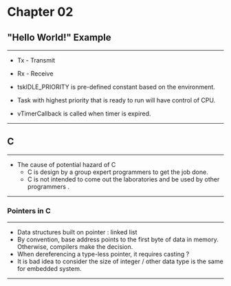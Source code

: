 # Chapter 02

## "Hello World!" Example

------

- Tx - Transmit

- Rx - Receive

- tskIDLE_PRIORITY is pre-defined constant based on the environment.

- Task with highest priority that is ready to run will have control of CPU.
- vTimerCallback is called when timer is expired. 

------

## C

------

- The cause of potential hazard of C    
  - C is design by a group expert programmers to get the job done.
  - C is not intended to come out the laboratories and be used by other programmers .

------

### Pointers in C

------

- Data structures built on pointer : linked list
- By convention, base address points to the first byte of data in memory. Otherwise, compilers make the decision.
- When dereferencing a type-less pointer, it requires casting ? 
- It is bad idea to consider the size of integer / other data type is the same for embedded system.

------